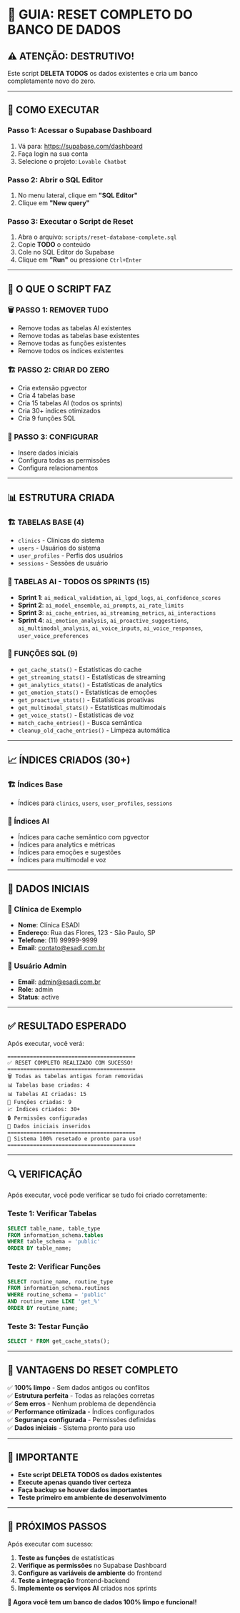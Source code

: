# 🚀 **GUIA: RESET COMPLETO DO BANCO DE DADOS**

## ⚠️ **ATENÇÃO: DESTRUTIVO!**

Este script **DELETA TODOS** os dados existentes e cria um banco completamente novo do zero.

---

## 🎯 **COMO EXECUTAR**

### **Passo 1: Acessar o Supabase Dashboard**
1. Vá para: https://supabase.com/dashboard
2. Faça login na sua conta
3. Selecione o projeto: `Lovable Chatbot`

### **Passo 2: Abrir o SQL Editor**
1. No menu lateral, clique em **"SQL Editor"**
2. Clique em **"New query"**

### **Passo 3: Executar o Script de Reset**
1. Abra o arquivo: `scripts/reset-database-complete.sql`
2. Copie **TODO** o conteúdo
3. Cole no SQL Editor do Supabase
4. Clique em **"Run"** ou pressione `Ctrl+Enter`

---

## 🔄 **O QUE O SCRIPT FAZ**

### **🗑️ PASSO 1: REMOVER TUDO**
- Remove todas as tabelas AI existentes
- Remove todas as tabelas base existentes
- Remove todas as funções existentes
- Remove todos os índices existentes

### **🏗️ PASSO 2: CRIAR DO ZERO**
- Cria extensão pgvector
- Cria 4 tabelas base
- Cria 15 tabelas AI (todos os sprints)
- Cria 30+ índices otimizados
- Cria 9 funções SQL

### **📝 PASSO 3: CONFIGURAR**
- Insere dados iniciais
- Configura todas as permissões
- Configura relacionamentos

---

## 📊 **ESTRUTURA CRIADA**

### **🏗️ TABELAS BASE (4)**
- `clinics` - Clínicas do sistema
- `users` - Usuários do sistema
- `user_profiles` - Perfis dos usuários
- `sessions` - Sessões de usuário

### **🤖 TABELAS AI - TODOS OS SPRINTS (15)**
- **Sprint 1**: `ai_medical_validation`, `ai_lgpd_logs`, `ai_confidence_scores`
- **Sprint 2**: `ai_model_ensemble`, `ai_prompts`, `ai_rate_limits`
- **Sprint 3**: `ai_cache_entries`, `ai_streaming_metrics`, `ai_interactions`
- **Sprint 4**: `ai_emotion_analysis`, `ai_proactive_suggestions`, `ai_multimodal_analysis`, `ai_voice_inputs`, `ai_voice_responses`, `user_voice_preferences`

### **🔧 FUNÇÕES SQL (9)**
- `get_cache_stats()` - Estatísticas do cache
- `get_streaming_stats()` - Estatísticas de streaming
- `get_analytics_stats()` - Estatísticas de analytics
- `get_emotion_stats()` - Estatísticas de emoções
- `get_proactive_stats()` - Estatísticas proativas
- `get_multimodal_stats()` - Estatísticas multimodais
- `get_voice_stats()` - Estatísticas de voz
- `match_cache_entries()` - Busca semântica
- `cleanup_old_cache_entries()` - Limpeza automática

---

## 📈 **ÍNDICES CRIADOS (30+)**

### **🏗️ Índices Base**
- Índices para `clinics`, `users`, `user_profiles`, `sessions`

### **🤖 Índices AI**
- Índices para cache semântico com pgvector
- Índices para analytics e métricas
- Índices para emoções e sugestões
- Índices para multimodal e voz

---

## 📝 **DADOS INICIAIS**

### **🏥 Clínica de Exemplo**
- **Nome**: Clínica ESADI
- **Endereço**: Rua das Flores, 123 - São Paulo, SP
- **Telefone**: (11) 99999-9999
- **Email**: contato@esadi.com.br

### **👤 Usuário Admin**
- **Email**: admin@esadi.com.br
- **Role**: admin
- **Status**: active

---

## ✅ **RESULTADO ESPERADO**

Após executar, você verá:
```
========================================
✅ RESET COMPLETO REALIZADO COM SUCESSO!
========================================
🗑️ Todas as tabelas antigas foram removidas
📊 Tabelas base criadas: 4
📊 Tabelas AI criadas: 15
🔧 Funções criadas: 9
📈 Índices criados: 30+
🔒 Permissões configuradas
📝 Dados iniciais inseridos
========================================
🚀 Sistema 100% resetado e pronto para uso!
========================================
```

---

## 🔍 **VERIFICAÇÃO**

Após executar, você pode verificar se tudo foi criado corretamente:

### **Teste 1: Verificar Tabelas**
```sql
SELECT table_name, table_type 
FROM information_schema.tables 
WHERE table_schema = 'public' 
ORDER BY table_name;
```

### **Teste 2: Verificar Funções**
```sql
SELECT routine_name, routine_type 
FROM information_schema.routines 
WHERE routine_schema = 'public' 
AND routine_name LIKE 'get_%'
ORDER BY routine_name;
```

### **Teste 3: Testar Função**
```sql
SELECT * FROM get_cache_stats();
```

---

## 🎉 **VANTAGENS DO RESET COMPLETO**

✅ **100% limpo** - Sem dados antigos ou conflitos  
✅ **Estrutura perfeita** - Todas as relações corretas  
✅ **Sem erros** - Nenhum problema de dependência  
✅ **Performance otimizada** - Índices configurados  
✅ **Segurança configurada** - Permissões definidas  
✅ **Dados iniciais** - Sistema pronto para uso  

---

## 🚨 **IMPORTANTE**

- **Este script DELETA TODOS os dados existentes**
- **Execute apenas quando tiver certeza**
- **Faça backup se houver dados importantes**
- **Teste primeiro em ambiente de desenvolvimento**

---

## 🎯 **PRÓXIMOS PASSOS**

Após executar com sucesso:

1. **Teste as funções** de estatísticas
2. **Verifique as permissões** no Supabase Dashboard
3. **Configure as variáveis de ambiente** do frontend
4. **Teste a integração** frontend-backend
5. **Implemente os serviços AI** criados nos sprints

**🚀 Agora você tem um banco de dados 100% limpo e funcional!** 